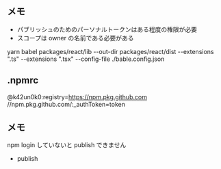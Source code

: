 ## メモ

- パブリッシュのためのパーソナルトークンはある程度の権限が必要
- スコープは owner の名前である必要がある

yarn babel packages/react/lib --out-dir packages/react/dist --extensions ".ts" --extensions ".tsx" --config-file ./bable.config.json

## .npmrc

@k42un0k0:registry=https://npm.pkg.github.com
//npm.pkg.github.com/:\_authToken=token

## メモ

npm login していないと publish できません

- publish
